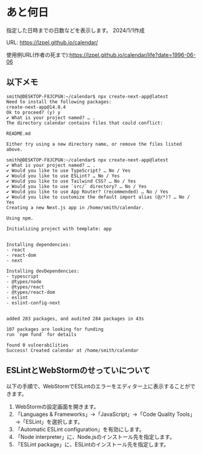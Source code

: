 # あと何日

指定した日時までの日数などを表示します。
2024/1/1作成

URL: https://lzpel.github.io/calendar/

使用例URL(作者の死まで):https://lzpel.github.io/calendar/life?date=1996-06-06

## 以下メモ

```
smith@DESKTOP-F8JCPGN:~/calendar$ npx create-next-app@latest
Need to install the following packages:
create-next-app@14.0.4
Ok to proceed? (y) y
✔ What is your project named? … .
The directory calendar contains files that could conflict:

README.md

Either try using a new directory name, or remove the files listed above.

smith@DESKTOP-F8JCPGN:~/calendar$ npx create-next-app@latest
✔ What is your project named? … .
✔ Would you like to use TypeScript? … No / Yes
✔ Would you like to use ESLint? … No / Yes
✔ Would you like to use Tailwind CSS? … No / Yes
✔ Would you like to use `src/` directory? … No / Yes
✔ Would you like to use App Router? (recommended) … No / Yes
✔ Would you like to customize the default import alias (@/*)? … No / Yes
Creating a new Next.js app in /home/smith/calendar.

Using npm.

Initializing project with template: app


Installing dependencies:
- react
- react-dom
- next

Installing devDependencies:
- typescript
- @types/node
- @types/react
- @types/react-dom
- eslint
- eslint-config-next


added 283 packages, and audited 284 packages in 43s

107 packages are looking for funding
run `npm fund` for details

found 0 vulnerabilities
Success! Created calendar at /home/smith/calendar
```

## ESLintとWebStormのせっていについて

以下の手順で、WebStormでESLintのエラーをエディター上に表示することができます。

1. WebStormの設定画面を開きます。
2. 「Languages & Frameworks」→「JavaScript」→「Code Quality Tools」→「ESLint」を選択します。
3. 「Automatic ESLint configuration」を有効にします。
4. 「Node interpreter」に、Node.jsのインストール先を指定します。
5. 「ESLint package」に、ESLintのインストール先を指定します。